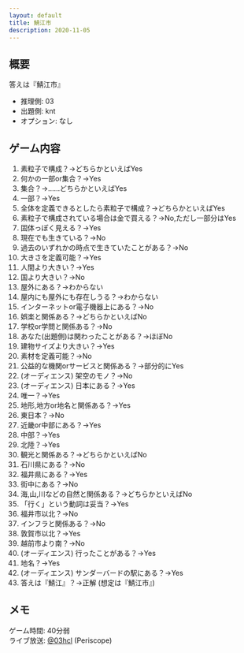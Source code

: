 ```yaml
---
layout: default
title: 鯖江市
description: 2020-11-05
---
```


## 概要

答えは『鯖江市』

- 推理側: 03
- 出題側: knt
- オプション: なし

## ゲーム内容

1. 素粒子で構成？→どちらかといえばYes
2. 何かの一部or集合？→Yes
3. 集合？→……どちらかといえばYes
4. 一部？→Yes
5. 全体を定義できるとしたら素粒子で構成？→どちらかといえばYes
6. 素粒子で構成されている場合は金で買える？→No,ただし一部分はYes
7. 固体っぽく見える？→Yes
8. 現在でも生きている？→No
9. 過去のいずれかの時点で生きていたことがある？→No
10. 大きさを定義可能？→Yes
11. 人間より大きい？→Yes
12. 国より大きい？→No
13. 屋外にある？→わからない
14. 屋内にも屋外にも存在しうる？→わからない
15. インターネットor電子機器上にある？→No
16. 娯楽と関係ある？→どちらかといえばNo
17. 学校or学問と関係ある？→No
18. あなた(出題側)は関わったことがある？→ほぼNo
19. 建物サイズより大きい？→Yes
20. 素材を定義可能？→No
21. 公益的な機関orサービスと関係ある？→部分的にYes
22. (オーディエンス) 架空のモノ？→No
23. (オーディエンス) 日本にある？→Yes
24. 唯一？→Yes
25. 地形,地方or地名と関係ある？→Yes
26. 東日本？→No
27. 近畿or中部にある？→Yes
28. 中部？→Yes
29. 北陸？→Yes
30. 観光と関係ある？→どちらかといえばNo
31. 石川県にある？→No
32. 福井県にある？→Yes
33. 街中にある？→No
34. 海,山,川などの自然と関係ある？→どちらかといえばNo
35. 「行く」という動詞は妥当？→Yes
36. 福井市以北？→No
37. インフラと関係ある？→No
38. 敦賀市以北？→Yes
39. 越前市より南？→No
40. (オーディエンス) 行ったことがある？→Yes
41. 地名？→Yes
42. (オーディエンス) サンダーバードの駅にある？→Yes
43. 答えは『鯖江』？→正解 (想定は『鯖江市』)

## メモ

ゲーム時間: 40分弱  
ライブ放送: [@03hcl](https://www.periscope.tv/03hcl/1vOxwkdPkgbxB) (Periscope)
